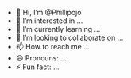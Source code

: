 - 👋 Hi, I’m @Phillipojo
- 👀 I’m interested in ...
- 🌱 I’m currently learning ...
- 💞️ I’m looking to collaborate on ...
- 📫 How to reach me ...
- 😄 Pronouns: ...
- ⚡ Fun fact: ...

<!---
Phillipojo/Phillipojo is a ✨ special ✨ repository because its `README.md` (this file) appears on your GitHub profile.
You can click the Preview link to take a look at your changes.
--->
